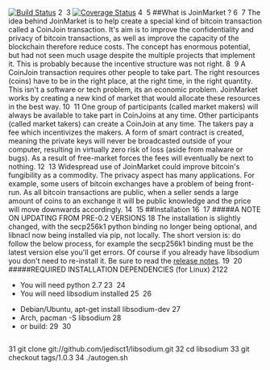 [![Build Status](https://travis-ci.org/JoinMarket-Org/joinmarket.svg?branch=develop)](https://travis-ci.org/JoinMarket-Org/joinmarket.svg?branch=develop)
2
​
3
[![Coverage Status](https://coveralls.io/repos/github/JoinMarket-Org/joinmarket/badge.svg?branch=develop)](https://coveralls.io/github/JoinMarket-Org/joinmarket?branch=develop)
4
​
5
##What is JoinMarket ?
6
​
7
The idea behind JoinMarket is to help create a special kind of bitcoin transaction called a CoinJoin transaction. It's aim is to improve the confidentiality and privacy of bitcoin transactions, as well as improve the capacity of the blockchain therefore reduce costs. The concept has enormous potential, but had not seen much usage despite the multiple projects that implement it. This is probably because the incentive structure was not right.
8
​
9
A CoinJoin transaction requires other people to take part. The right resources (coins) have to be in the right place, at the right time, in the right quantity. This isn't a software or tech problem, its an economic problem. JoinMarket works by creating a new kind of market that would allocate these resources in the best way.
10
​
11
One group of participants (called market makers) will always be available to take part in CoinJoins at any time. Other participants (called market takers) can create a CoinJoin at any time. The takers pay a fee which incentivizes the makers. A form of smart contract is created, meaning the private keys will never be broadcasted outside of your computer, resulting in virtually zero risk of loss (aside from malware or bugs). As a result of free-market forces the fees will eventually be next to nothing. 
12
​
13
Widespread use of JoinMarket could improve bitcoin's fungibility as a commodity. The privacy aspect has many applications. For example, some users of bitcoin exchanges have a problem of being front-run. As all bitcoin transactions are public, when a seller sends a large amount of coins to an exchange it will be public knowledge and the price will move downwards accordingly.
14
​
15
##Installation
16
​
17
#####A NOTE ON UPDATING FROM PRE-0.2 VERSIONS
18
The installation is slightly changed, with the secp256k1 python binding no longer being optional, and libnacl now being installed via pip, not locally. The short version is: do follow the below process, for example the secp256k1 binding must be the latest version else you'll get errors. Of course if you already have libsodium you don't need to re-install it. Be sure to read the [release notes](https://github.com/JoinMarket-Org/joinmarket/blob/develop/doc/release-notes-0.2.1.md).
19
​
20
#####REQUIRED INSTALLATION DEPENDENCIES (for Linux)
21
​
22
+ You will need python 2.7
23
​
24
+ You will need libsodium installed
25
​
26
 - Debian/Ubuntu, apt-get install libsodium-dev
27
 - Arch, pacman -S libsodium
28
 - or build:
29
​
30
    ```
31
    git clone git://github.com/jedisct1/libsodium.git
32
    cd libsodium
33
    git checkout tags/1.0.3
34
    ./autogen.sh
